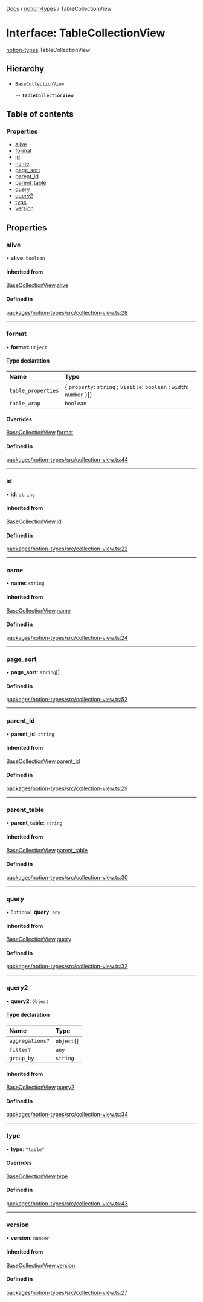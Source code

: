 [Docs](../README.md) / [notion-types](../modules/notion_types.md) / TableCollectionView

# Interface: TableCollectionView

[notion-types](../modules/notion_types.md).TableCollectionView

## Hierarchy

- [`BaseCollectionView`](notion_types.BaseCollectionView.md)

  ↳ **`TableCollectionView`**

## Table of contents

### Properties

- [alive](notion_types.TableCollectionView.md#alive)
- [format](notion_types.TableCollectionView.md#format)
- [id](notion_types.TableCollectionView.md#id)
- [name](notion_types.TableCollectionView.md#name)
- [page\_sort](notion_types.TableCollectionView.md#page_sort)
- [parent\_id](notion_types.TableCollectionView.md#parent_id)
- [parent\_table](notion_types.TableCollectionView.md#parent_table)
- [query](notion_types.TableCollectionView.md#query)
- [query2](notion_types.TableCollectionView.md#query2)
- [type](notion_types.TableCollectionView.md#type)
- [version](notion_types.TableCollectionView.md#version)

## Properties

### alive

• **alive**: `boolean`

#### Inherited from

[BaseCollectionView](notion_types.BaseCollectionView.md).[alive](notion_types.BaseCollectionView.md#alive)

#### Defined in

[packages/notion-types/src/collection-view.ts:28](https://github.com/ntcho/react-notion-x/blob/dbcf322/packages/notion-types/src/collection-view.ts#L28)

___

### format

• **format**: `Object`

#### Type declaration

| Name | Type |
| :------ | :------ |
| `table_properties` | { `property`: `string` ; `visible`: `boolean` ; `width`: `number`  }[] |
| `table_wrap` | `boolean` |

#### Overrides

[BaseCollectionView](notion_types.BaseCollectionView.md).[format](notion_types.BaseCollectionView.md#format)

#### Defined in

[packages/notion-types/src/collection-view.ts:44](https://github.com/ntcho/react-notion-x/blob/dbcf322/packages/notion-types/src/collection-view.ts#L44)

___

### id

• **id**: `string`

#### Inherited from

[BaseCollectionView](notion_types.BaseCollectionView.md).[id](notion_types.BaseCollectionView.md#id)

#### Defined in

[packages/notion-types/src/collection-view.ts:22](https://github.com/ntcho/react-notion-x/blob/dbcf322/packages/notion-types/src/collection-view.ts#L22)

___

### name

• **name**: `string`

#### Inherited from

[BaseCollectionView](notion_types.BaseCollectionView.md).[name](notion_types.BaseCollectionView.md#name)

#### Defined in

[packages/notion-types/src/collection-view.ts:24](https://github.com/ntcho/react-notion-x/blob/dbcf322/packages/notion-types/src/collection-view.ts#L24)

___

### page\_sort

• **page\_sort**: `string`[]

#### Defined in

[packages/notion-types/src/collection-view.ts:52](https://github.com/ntcho/react-notion-x/blob/dbcf322/packages/notion-types/src/collection-view.ts#L52)

___

### parent\_id

• **parent\_id**: `string`

#### Inherited from

[BaseCollectionView](notion_types.BaseCollectionView.md).[parent_id](notion_types.BaseCollectionView.md#parent_id)

#### Defined in

[packages/notion-types/src/collection-view.ts:29](https://github.com/ntcho/react-notion-x/blob/dbcf322/packages/notion-types/src/collection-view.ts#L29)

___

### parent\_table

• **parent\_table**: `string`

#### Inherited from

[BaseCollectionView](notion_types.BaseCollectionView.md).[parent_table](notion_types.BaseCollectionView.md#parent_table)

#### Defined in

[packages/notion-types/src/collection-view.ts:30](https://github.com/ntcho/react-notion-x/blob/dbcf322/packages/notion-types/src/collection-view.ts#L30)

___

### query

• `Optional` **query**: `any`

#### Inherited from

[BaseCollectionView](notion_types.BaseCollectionView.md).[query](notion_types.BaseCollectionView.md#query)

#### Defined in

[packages/notion-types/src/collection-view.ts:32](https://github.com/ntcho/react-notion-x/blob/dbcf322/packages/notion-types/src/collection-view.ts#L32)

___

### query2

• **query2**: `Object`

#### Type declaration

| Name | Type |
| :------ | :------ |
| `aggregations?` | `object`[] |
| `filter?` | `any` |
| `group_by` | `string` |

#### Inherited from

[BaseCollectionView](notion_types.BaseCollectionView.md).[query2](notion_types.BaseCollectionView.md#query2)

#### Defined in

[packages/notion-types/src/collection-view.ts:34](https://github.com/ntcho/react-notion-x/blob/dbcf322/packages/notion-types/src/collection-view.ts#L34)

___

### type

• **type**: ``"table"``

#### Overrides

[BaseCollectionView](notion_types.BaseCollectionView.md).[type](notion_types.BaseCollectionView.md#type)

#### Defined in

[packages/notion-types/src/collection-view.ts:43](https://github.com/ntcho/react-notion-x/blob/dbcf322/packages/notion-types/src/collection-view.ts#L43)

___

### version

• **version**: `number`

#### Inherited from

[BaseCollectionView](notion_types.BaseCollectionView.md).[version](notion_types.BaseCollectionView.md#version)

#### Defined in

[packages/notion-types/src/collection-view.ts:27](https://github.com/ntcho/react-notion-x/blob/dbcf322/packages/notion-types/src/collection-view.ts#L27)
